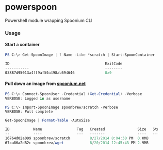 powerspoon
==========

Powershell module wrapping Spoonium CLI

### Usage

#### Start a container

```powershell
PS C:\> Get-SpoonImage | ? Name -Like *scratch | Start-SpoonContainer

ID                                            ExitCode                                                                                           
-----------                                   --------                                                                                           
03887d95013a4ff9af50a498ab594646              0x0       
```

#### Pull down an image from [spoonium.net](http://spoonium.net)

```powershell
PS C:\> Connect-SpoonUser -Credential (Get-Credential) -Verbose
VERBOSE: Logged in as username

PS C:\> Import-SpoonImage spoonbrew/scratch -Verbose
VERBOSE: Pull complete

Get-SpoonImage | Format-Table -AutoSize

ID           Name                Tag   Created               Size   Startup files
--           ----                ---   -------               ----   -------------
16764d02a099 spoonbrew/scratch         8/27/2014 8:04:38 PM  0.0MB
67ca86a2d82c spoonbrew/wget            8/20/2014 12:45:43 PM 2.9MB

```
